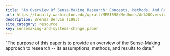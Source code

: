 ```yaml
---
title: "An Overview Of Sense-Making Research: Concepts, Methods, And Results To Date"
url: https://faculty.washington.edu/wpratt/MEBI598/Methods/An%20Overview%20of%20Sense-Making%20Research%201983a.htm
description: Brenda Dervin (1983)
site_category: resource
key: sensemaking-and-systems-change,paper
---
```


"The purpose of this paper is to provide an overview of the Sense-Making approach to research -- its assumptions, methods, and results to date."